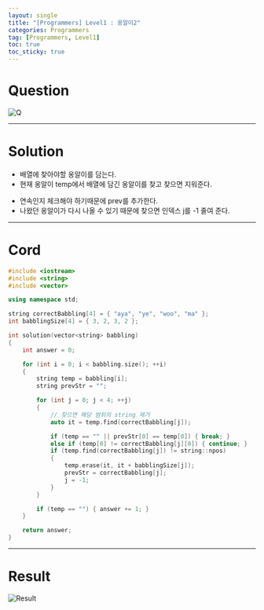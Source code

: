 ```yaml
---
layout: single
title: "[Programmers] Level1 : 옹알이2"
categories: Programmers
tag: [Programmers, Level1]
toc: true
toc_sticky: true
---
```


# Question
![Q](https://user-images.githubusercontent.com/97664446/214549757-7ffc2fa2-15cb-4e41-a9e3-148654d71674.PNG)

***

# Solution
- 배열에 찾아야할 옹알이를 담는다.
- 현재 옹알이 temp에서 배열에 담긴 옹알이를 찾고 찾으면 지워준다.
+ 연속인지 체크해야 하기때문에 prev를 추가한다.
+ 나왔던 옹알이가 다시 나올 수 있기 때문에 찾으면 인덱스 j를 -1 줄여 준다.

***

# Cord
```c++
#include <iostream>
#include <string>
#include <vector>

using namespace std;

string correctBabbling[4] = { "aya", "ye", "woo", "ma" };
int babblingSize[4] = { 3, 2, 3, 2 };

int solution(vector<string> babbling)
{
    int answer = 0;

    for (int i = 0; i < babbling.size(); ++i)
    {
        string temp = babbling[i];
        string prevStr = "";

        for (int j = 0; j < 4; ++j)
        {
            // 찾으면 해당 범위의 string 제거
            auto it = temp.find(correctBabbling[j]);

            if (temp == "" || prevStr[0] == temp[0]) { break; }
            else if (temp[0] != correctBabbling[j][0]) { continue; }
            if (temp.find(correctBabbling[j]) != string::npos)
            {
                temp.erase(it, it + babblingSize[j]);
                prevStr = correctBabbling[j];
                j = -1;
            }
        }

        if (temp == "") { answer += 1; }
    }

    return answer;
}
```

***

# Result
![Result](https://user-images.githubusercontent.com/97664446/214549831-29feaf03-df22-4284-9988-ac0f49daa666.PNG)
